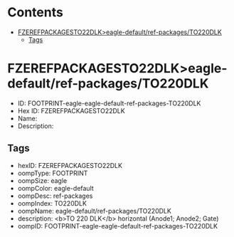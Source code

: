 



Contents
========

* [FZEREFPACKAGESTO22DLK>eagle-default/ref-packages/TO220DLK](#fzerefpackagesto22dlkeagle-defaultref-packagesto220dlk)
	* [Tags](#tags)

# FZEREFPACKAGESTO22DLK>eagle-default/ref-packages/TO220DLK

- ID: FOOTPRINT-eagle-eagle-default-ref-packages-TO220DLK
- Hex ID: FZEREFPACKAGESTO22DLK
- Name: 
- Description: 

## Tags

- hexID: FZEREFPACKAGESTO22DLK
- oompType: FOOTPRINT
- oompSize: eagle
- oompColor: eagle-default
- oompDesc: ref-packages
- oompIndex: TO220DLK
- oompName: eagle-default/ref-packages/TO220DLK
- description: &lt;b&gt;TO 220 DLK&lt;/b&gt; horizontal (Anode1; Anode2; Gate)
- oompID: FOOTPRINT-eagle-eagle-default-ref-packages-TO220DLK
